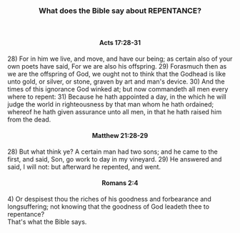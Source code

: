 <h3 style="text-align: center;">What does the Bible say about REPENTANCE?</h3>
<br/>     
<h4 style="text-align: center;">Acts 17:28-31</h4>
 28)  For in him we live, and move, and have our being; as certain also of your own poets have said, For we are also his offspring.  
 29)  Forasmuch then as we are the offspring of God, we ought not to think that the Godhead is like unto gold, or silver, or stone, graven by art and man's device.  
 30)  And the times of this ignorance God winked at; but now commandeth all men every where to repent:  
 31)  Because he hath appointed a day, in the which he will judge the world in righteousness by that man whom he hath ordained; whereof he hath given assurance unto all men, in that he hath raised him from the dead.
<br/>
 <h4 style="text-align: center;">Matthew 21:28-29</h4>
 28)  But what think ye? A certain man had two sons; and he came to the first, and said, Son, go work to day in my vineyard.  
 29)  He answered and said, I will not: but afterward he repented, and went.
<br/>
<h4 style="text-align: center;">Romans 2:4</h4>
  4)  Or despisest thou the riches of his goodness and forbearance and longsuffering; not knowing that the goodness of God leadeth thee to repentance?  
<br/>
      That's what the Bible says.
